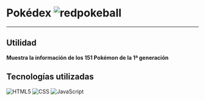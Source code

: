 # Pokédex ![redpokeball](https://cdn.emojidex.com/emoji/xhdpi/redpokeball.png "redpokeball")
---

## Utilidad
**Muestra la información de los 151 Pokémon de la 1ª generación**

## Tecnologías utilizadas

![HTML5](https://img.shields.io/badge/HTML5-E34F26)
![CSS](https://img.shields.io/badge/CSS-2B9EEB)
![JavaScript](https://img.shields.io/badge/JavaScript-F0ED00)




